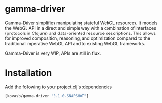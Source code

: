 # gamma-driver

Gamma-Driver simplifies manipulating stateful WebGL resources. It models the WebGL API in a direct and simple way with a combination of interfaces (protocols in Clojure) and data-oriented resource descriptions. This allows for improved composition, reasoning, and optimization compared to the traditional imperative WebGL API and to existing WebGL frameworks. 

Gamma-Driver is very WIP, APIs are still in flux.

# Installation

Add the following to your project.clj's :dependencies

```clojure
[kovasb/gamma-driver "0.1.0-SNAPSHOT"]
```


